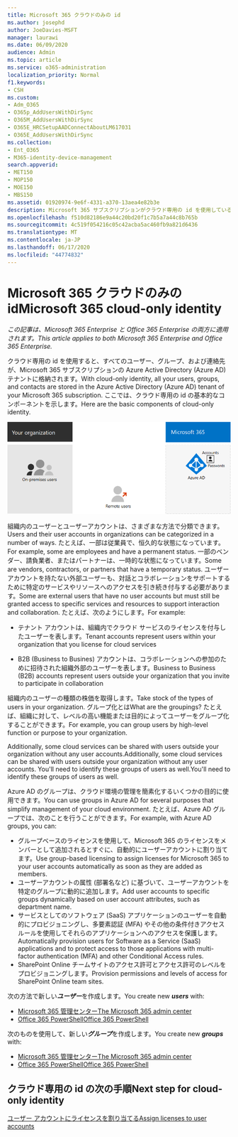 ```yaml
---
title: Microsoft 365 クラウドのみの id
ms.author: josephd
author: JoeDavies-MSFT
manager: laurawi
ms.date: 06/09/2020
audience: Admin
ms.topic: article
ms.service: o365-administration
localization_priority: Normal
f1.keywords:
- CSH
ms.custom:
- Adm_O365
- O365p_AddUsersWithDirSync
- O365M_AddUsersWithDirSync
- O365E_HRCSetupAADConnectAboutLM617031
- O365E_AddUsersWithDirSync
ms.collection:
- Ent_O365
- M365-identity-device-management
search.appverid:
- MET150
- MOP150
- MOE150
- MBS150
ms.assetid: 01920974-9e6f-4331-a370-13aea4e82b3e
description: Microsoft 365 サブスクリプションがクラウド専用の id を使用しているときに、ユーザーとグループを作成する方法について説明します。
ms.openlocfilehash: f510d82186e9a44c20bd20f1c7b5a7a44c8b765b
ms.sourcegitcommit: 4c519f054216c05c42acba5ac460fb9a821d6436
ms.translationtype: MT
ms.contentlocale: ja-JP
ms.lasthandoff: 06/17/2020
ms.locfileid: "44774832"
---
```

# <a name="microsoft-365-cloud-only-identity"></a><span data-ttu-id="3c0c0-103">Microsoft 365 クラウドのみの id</span><span class="sxs-lookup"><span data-stu-id="3c0c0-103">Microsoft 365 cloud-only identity</span></span>

<span data-ttu-id="3c0c0-104">*この記事は、Microsoft 365 Enterprise と Office 365 Enterprise の両方に適用されます。*</span><span class="sxs-lookup"><span data-stu-id="3c0c0-104">*This article applies to both Microsoft 365 Enterprise and Office 365 Enterprise.*</span></span>

<span data-ttu-id="3c0c0-105">クラウド専用の id を使用すると、すべてのユーザー、グループ、および連絡先が、Microsoft 365 サブスクリプションの Azure Active Directory (Azure AD) テナントに格納されます。</span><span class="sxs-lookup"><span data-stu-id="3c0c0-105">With cloud-only identity, all your users, groups, and contacts are stored in the Azure Active Directory (Azure AD) tenant of your Microsoft 365 subscription.</span></span> <span data-ttu-id="3c0c0-106">ここでは、クラウド専用の id の基本的なコンポーネントを示します。</span><span class="sxs-lookup"><span data-stu-id="3c0c0-106">Here are the basic components of cloud-only identity.</span></span>
 
![クラウド専用の id の基本コンポーネント](./media/about-office-365-identity/cloud-only-identity.png)

<span data-ttu-id="3c0c0-108">組織内のユーザーとユーザーアカウントは、さまざまな方法で分類できます。</span><span class="sxs-lookup"><span data-stu-id="3c0c0-108">Users and their user accounts in organizations can be categorized in a number of ways.</span></span> <span data-ttu-id="3c0c0-109">たとえば、一部は従業員で、恒久的な状態になっています。</span><span class="sxs-lookup"><span data-stu-id="3c0c0-109">For example, some are employees and have a permanent status.</span></span> <span data-ttu-id="3c0c0-110">一部のベンダー、請負業者、またはパートナーは、一時的な状態になっています。</span><span class="sxs-lookup"><span data-stu-id="3c0c0-110">Some are vendors, contractors, or partners that have a temporary status.</span></span> <span data-ttu-id="3c0c0-111">ユーザーアカウントを持たない外部ユーザーも、対話とコラボレーションをサポートするために特定のサービスやリソースへのアクセスを引き続き付与する必要があります。</span><span class="sxs-lookup"><span data-stu-id="3c0c0-111">Some are external users that have no user accounts but must still be granted access to specific services and resources to support interaction and collaboration.</span></span> <span data-ttu-id="3c0c0-112">たとえば、次のようにします。</span><span class="sxs-lookup"><span data-stu-id="3c0c0-112">For example:</span></span>

- <span data-ttu-id="3c0c0-113">テナント アカウントは、組織内でクラウド サービスのライセンスを付与したユーザーを表します。</span><span class="sxs-lookup"><span data-stu-id="3c0c0-113">Tenant accounts represent users within your organization that you license for cloud services</span></span>

- <span data-ttu-id="3c0c0-114">B2B (Business to Busines) アカウントは、コラボレーションへの参加のために招待された組織外部のユーザーを表します。</span><span class="sxs-lookup"><span data-stu-id="3c0c0-114">Business to Business (B2B) accounts represent users outside your organization that you invite to participate in collaboration</span></span>

<span data-ttu-id="3c0c0-115">組織内のユーザーの種類の株価を取得します。</span><span class="sxs-lookup"><span data-stu-id="3c0c0-115">Take stock of the types of users in your organization.</span></span> <span data-ttu-id="3c0c0-116">グループ化とは</span><span class="sxs-lookup"><span data-stu-id="3c0c0-116">What are the groupings?</span></span> <span data-ttu-id="3c0c0-117">たとえば、組織に対して、レベルの高い機能または目的によってユーザーをグループ化することができます。</span><span class="sxs-lookup"><span data-stu-id="3c0c0-117">For example, you can group users by high-level function or purpose to your organization.</span></span>

<span data-ttu-id="3c0c0-118">Additionally, some cloud services can be shared with users outside your organization without any user accounts.</span><span class="sxs-lookup"><span data-stu-id="3c0c0-118">Additionally, some cloud services can be shared with users outside your organization without any user accounts.</span></span> <span data-ttu-id="3c0c0-119">You'll need to identify these groups of users as well.</span><span class="sxs-lookup"><span data-stu-id="3c0c0-119">You'll need to identify these groups of users as well.</span></span>

<span data-ttu-id="3c0c0-120">Azure AD のグループは、クラウド環境の管理を簡素化するいくつかの目的に使用できます。</span><span class="sxs-lookup"><span data-stu-id="3c0c0-120">You can use groups in Azure AD for several purposes that simplify management of your cloud environment.</span></span> <span data-ttu-id="3c0c0-121">たとえば、Azure AD グループでは、次のことを行うことができます。</span><span class="sxs-lookup"><span data-stu-id="3c0c0-121">For example, with Azure AD groups, you can:</span></span>

- <span data-ttu-id="3c0c0-122">グループベースのライセンスを使用して、Microsoft 365 のライセンスをメンバーとして追加されるとすぐに、自動的にユーザーアカウントに割り当てます。</span><span class="sxs-lookup"><span data-stu-id="3c0c0-122">Use group-based licensing to assign licenses for Microsoft 365 to your user accounts automatically as soon as they are added as members.</span></span>
- <span data-ttu-id="3c0c0-123">ユーザーアカウントの属性 (部署名など) に基づいて、ユーザーアカウントを特定のグループに動的に追加します。</span><span class="sxs-lookup"><span data-stu-id="3c0c0-123">Add user accounts to specific groups dynamically based on user account attributes, such as department name.</span></span>
- <span data-ttu-id="3c0c0-124">サービスとしてのソフトウェア (SaaS) アプリケーションのユーザーを自動的にプロビジョニングし、多要素認証 (MFA) やその他の条件付きアクセスルールを使用してそれらのアプリケーションへのアクセスを保護します。</span><span class="sxs-lookup"><span data-stu-id="3c0c0-124">Automatically provision users for Software as a Service (SaaS) applications and to protect access to those applications with multi-factor authentication (MFA) and other Conditional Access rules.</span></span>
- <span data-ttu-id="3c0c0-125">SharePoint Online チームサイトのアクセス許可とアクセス許可のレベルをプロビジョニングします。</span><span class="sxs-lookup"><span data-stu-id="3c0c0-125">Provision permissions and levels of access for SharePoint Online team sites.</span></span>

<span data-ttu-id="3c0c0-126">次の方法で新しい***ユーザー***を作成します。</span><span class="sxs-lookup"><span data-stu-id="3c0c0-126">You create new ***users*** with:</span></span>

- [<span data-ttu-id="3c0c0-127">Microsoft 365 管理センター</span><span class="sxs-lookup"><span data-stu-id="3c0c0-127">The Microsoft 365 admin center</span></span>](https://docs.microsoft.com/office365/admin/add-users/add-users)
- [<span data-ttu-id="3c0c0-128">Office 365 PowerShell</span><span class="sxs-lookup"><span data-stu-id="3c0c0-128">Office 365 PowerShell</span></span>](https://docs.microsoft.com/office365/enterprise/powershell/create-user-accounts-with-office-365-powershell)

<span data-ttu-id="3c0c0-129">次のものを使用して、新しい***グループ***を作成します。</span><span class="sxs-lookup"><span data-stu-id="3c0c0-129">You create new ***groups*** with:</span></span>

- [<span data-ttu-id="3c0c0-130">Microsoft 365 管理センター</span><span class="sxs-lookup"><span data-stu-id="3c0c0-130">The Microsoft 365 admin center</span></span>](https://docs.microsoft.com/office365/admin/create-groups/create-groups)
- [<span data-ttu-id="3c0c0-131">Office 365 PowerShell</span><span class="sxs-lookup"><span data-stu-id="3c0c0-131">Office 365 PowerShell</span></span>](https://docs.microsoft.com/office365/enterprise/powershell/manage-office-365-groups-with-powershell)


## <a name="next-step-for-cloud-only-identity"></a><span data-ttu-id="3c0c0-132">クラウド専用の id の次の手順</span><span class="sxs-lookup"><span data-stu-id="3c0c0-132">Next step for cloud-only identity</span></span>

[<span data-ttu-id="3c0c0-133">ユーザー アカウントにライセンスを割り当てる</span><span class="sxs-lookup"><span data-stu-id="3c0c0-133">Assign licenses to user accounts</span></span>](assign-licenses-to-user-accounts.md)

